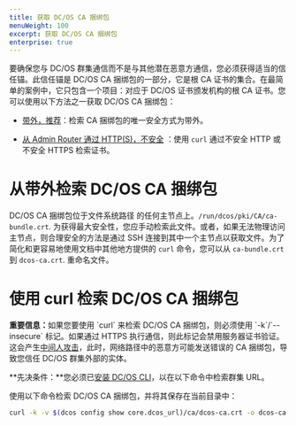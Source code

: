 ```yaml
---
title: 获取 DC/OS CA 捆绑包
menuWeight: 100
excerpt: 获取 DC/OS CA 捆绑包
enterprise: true
---
```

<!-- The source repository for this topic is https://github.com/dcos/dcos-docs-site -->


要确保您与 DC/OS 群集通信而不是与其他潜在恶意方通信，您必须获得适当的信任锚。此信任锚是 DC/OS CA 捆绑包的一部分，它是根 CA 证书的集合。在最简单的案例中，它只包含一个项目：对应于 DC/OS 证书颁发机构的根 CA 证书。您可以使用以下方法之一获取 DC/OS CA 捆绑包：

- [带外，推荐](#oob)：检索 CA 捆绑包的唯一安全方式为带外。

- [从 Admin Router 通过 HTTP(S)，不安全](#curl) ：使用 `curl` 通过不安全 HTTP 或不安全 HTTPS 检索证书。

# <a name="oob"></a>从带外检索 DC/OS CA 捆绑包

DC/OS CA 捆绑包位于文件系统路径  的任何主节点上。`/run/dcos/pki/CA/ca-bundle.crt`. 为获得最大安全性，您应手动检索此文件。或者，如果无法物理访问主节点，则合理安全的方法是通过 SSH 连接到其中一个主节点以获取文件。为了简化和更容易地使用文档中其他地方提供的 `curl` 命令，您可以从 `ca-bundle.crt` 到 `dcos-ca.crt`. 重命名文件。

# <a name="curl"></a>使用 curl 检索 DC/OS CA 捆绑包

<p class="message--important"><strong>重要信息：</strong>如果您要使用 `curl` 来检索 DC/OS CA 捆绑包，则必须使用 `-k`/`--insecure` 标记。如果通过 HTTPS 执行通信，则此标记会禁用服务器证书验证。这会产生<a href="https://en.wikipedia.org/wiki/Man-in-the-middle_attack">中间人攻击</a>，此时，网络路径中的恶意方可能发送错误的 CA 捆绑包，导致您信任 DC/OS 群集外部的实体。</p>

**先决条件：**您必须已[安装 DC/OS CLI](/mesosphere/dcos/cn/1.13/cli/install/)，以在以下命令中检索群集 URL。

使用以下命令检索 DC/OS CA 捆绑包，并将其保存在当前目录中：

```bash
curl -k -v $(dcos config show core.dcos_url)/ca/dcos-ca.crt -o dcos-ca.crt
```
